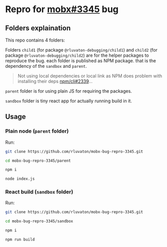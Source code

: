 # Repro for [mobx#3345](https://github.com/mobxjs/mobx/issues/3345) bug

## Folders explaination

This repo contains 4 folders:

Folders `child1` (for package `@rluvaton-debugging/child1`) and `child2` (for package `@rluvaton-debugging/child2`) are for the helper packages to reproduce the bug.
each folder is published as NPM package. that is the dependency of the `sandbox` and `parent`.

> Not using local dependencies or local link as NPM does problem with installing their deps [npm/cli#2339](https://github.com/npm/cli/issues/2339)...

`parent` folder is for using plain JS for requiring the packages.

`sandbox` folder is tiny react app for actually running build in it.

## Usage

### Plain node (`parent` folder)

Run:
```bash
git clone https://github.com/rluvaton/mobx-bug-repro-3345.git

cd mobx-bug-repro-3345/parent

npm i

node index.js
```

### React build (`sandbox` folder)

Run:
```bash
git clone https://github.com/rluvaton/mobx-bug-repro-3345.git

cd mobx-bug-repro-3345/sandbox

npm i

npm run build
```
